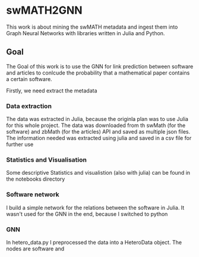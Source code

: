 # swMATH2GNN
This work is about mining the swMATH metadata and ingest them into Graph Neural Networks with libraries written in Julia and Python.

## Goal
The Goal of this work is to use the GNN for link prediction between software and articles to conlcude the
probability that a mathematical paper contains a certain software. 

Firstly, we need extract the metadata

### Data extraction

The data was extracted in Julia, because the originla plan was to use Julia for this whole project.
The data was downloaded from th swMath (for the software) and zbMath (for the articles) API and saved as
multiple json files. The information needed was extracted using julia and saved in a 
csv file for further use

### Statistics and Visualisation
Some descriptive Statistics and visualistion (also with julia) can be found in the notebooks directory

### Software network
I build a simple network for the  relations between the software in Julia. It wasn't used for the GNN 
in the end, because I switched to python

### GNN
In hetero_data.py I preprocessed the data into a HeteroData object.
The nodes are software and 


